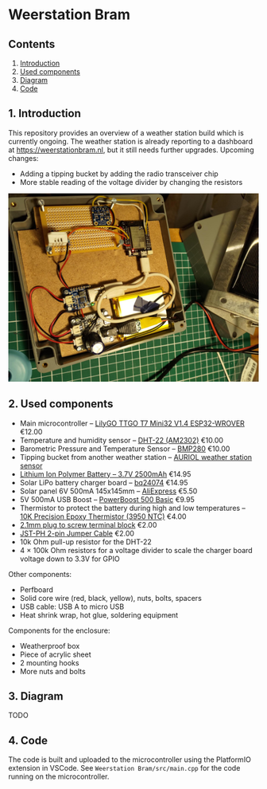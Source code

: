 Weerstation Bram
===============

Contents
----------------------

1. [ Introduction ](#intro)
2. [ Used components ](#components)
3. [ Diagram ](#diagram)
4. [ Code ](#code)

<a name="intro"></a>
## 1. Introduction

This repository provides an overview of a weather station build which is currently ongoing. The weather station is already reporting to a dashboard at https://weerstationbram.nl, but it still needs further upgrades. Upcoming changes:

- Adding a tipping bucket by adding the radio transceiver chip
- More stable reading of the voltage divider by changing the resistors

![Work in progress](./resources/readme_img/WorkInProgress.jpeg)

<a name="components"></a>
## 2. Used components

- Main microcontroller – [LilyGO TTGO T7 Mini32 V1.4 ESP32-WROVER](https://github.com/LilyGO/TTGO-T7-Demo) €12.00
- Temperature and humidity sensor – [DHT-22 (AM2302)](https://www.adafruit.com/product/385) €10.00
- Barometric Pressure and Temperature Sensor – [BMP280](https://www.adafruit.com/product/4059) €10.00
- Tipping bucket from another weather station – [AURIOL weather station sensor](https://www.handleidi.ng/auriol/ian-365824/handleiding)
- [Lithium Ion Polymer Battery – 3.7V 2500mAh](https://www.adafruit.com/product/328) €14.95
- Solar LiPo battery charger board – [bq24074](https://www.adafruit.com/product/4755) €14.95
- Solar panel 6V 500mA 145x145mm – [AliExpress](https://www.aliexpress.com/item/32877897718.html) €5.50
- 5V 500mA USB Boost – [PowerBoost 500 Basic](https://www.adafruit.com/product/1903) €9.95
- Thermistor to protect the battery during high and low temperatures – [10K Precision Epoxy Thermistor (3950 NTC)](https://www.adafruit.com/product/372) €4.00
- [2.1mm plug to screw terminal block](https://www.adafruit.com/product/369) €2.00
- [JST-PH 2-pin Jumper Cable](https://www.adafruit.com/product/1131) €2.00   
- 10k Ohm pull-up resistor for the DHT-22
- 4 × 100k Ohm resistors for a voltage divider to scale the charger board voltage down to 3.3V for GPIO

Other components:
- Perfboard
- Solid core wire (red, black, yellow), nuts, bolts, spacers
- USB cable: USB A to micro USB
- Heat shrink wrap, hot glue, soldering equipment

Components for the enclosure:
- Weatherproof box
- Piece of acrylic sheet
- 2 mounting hooks
- More nuts and bolts

<a name="diagram"></a>
## 3. Diagram

TODO

<a name="code"></a>
## 4. Code

The code is built and uploaded to the microcontroller using the PlatformIO extension in VSCode. See `Weerstation Bram/src/main.cpp` for the code running on the microcontroller.
